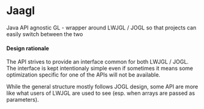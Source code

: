 # Jaagl
Java API agnostic GL - wrapper around LWJGL / JOGL so that projects can easily switch between the two

#### Design rationale

The API strives to provide an interface common for both LWJGL / JOGL. The interface is kept intentionaly simple
even if sometimes it means some optimization specific for one of the APIs will not be available.

While the general structure mostly follows JOGL design, some API are more like what users of LWJGL are used to see
(esp. when arrays are passed as parameters).
  